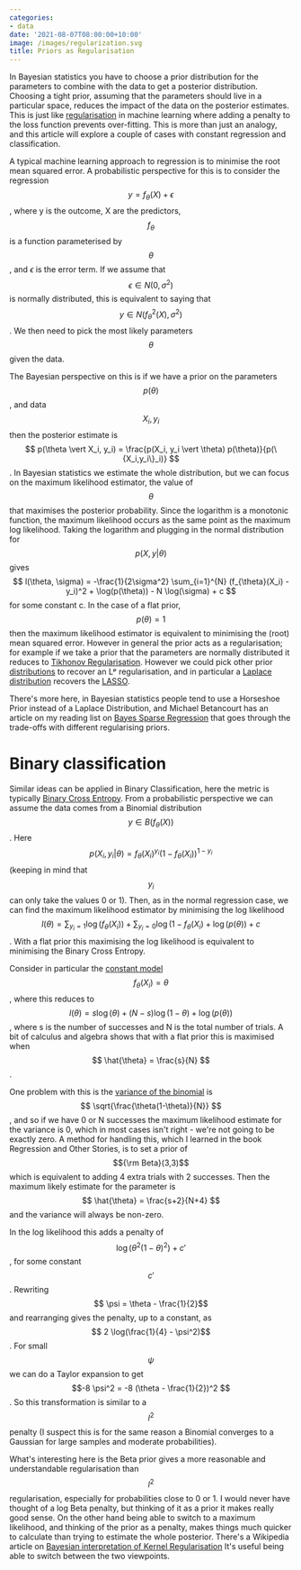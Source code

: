 ```yaml
---
categories:
- data
date: '2021-08-07T08:00:00+10:00'
image: /images/regularization.svg
title: Priors as Regularisation
---
```


In Bayesian statistics you have to choose a prior distribution for the parameters to combine with the data to get a posterior distribution.
Choosing a tight prior, assuming that the parameters should live in a particular space, reduces the impact of the data on the posterior estimates.
This is just like [regularisation](https://en.wikipedia.org/wiki/Regularization_(mathematics)) in machine learning where adding a penalty to the loss function prevents over-fitting.
This is more than just an analogy, and this article will explore a couple of cases with constant regression and classification.

A typical machine learning approach to regression is to minimise the root mean squared error.
A probabilistic perspective for this is to consider the regression $$ y = f_\theta(X) + \epsilon $$, where y is the outcome, X are the predictors, $$ f_\theta $$ is a function parameterised by $$\theta$$, and $\epsilon$ is the error term.
If we assume that $$\epsilon \in N(0, \sigma^2)$$ is normally distributed, this is equivalent to saying that $$ y \in N(f_\theta^2(X), \sigma^2) $$.
We then need to pick the most likely parameters $$\theta$$ given the data.

The Bayesian perspective on this is if we have a prior on the parameters $$ p(\theta) $$, and data $$X_i, y_i$$ then the posterior estimate is $$ p(\theta \vert X_i, y_i) = \frac{p(X_i, y_i \vert \theta) p(\theta)}{p(\{X_i,y_i\}_i)} $$.
In Bayesian statistics we estimate the whole distribution, but we can focus on the maximum likelihood estimator, the value of $$\theta$$ that maximises the posterior probability.
Since the logarithm is a monotonic function, the maximum likelihood occurs as the same point as the maximum log likelihood.
Taking the logarithm and plugging in the normal distribution for $$ p(X,y \vert \theta) $$ gives $$ l(\theta, \sigma) = -\frac{1}{2\sigma^2} \sum_{i=1}^{N} (f_{\theta}(X_i) - y_i)^2 + \log(p(\theta)) - N \log(\sigma) + c $$ for some constant c.
In the case of a flat prior, $$ p(\theta) = 1 $$ then the maximum likelihood estimator is equivalent to minimising the (root) mean squared error.
However in general the prior acts as a regularisation; for example if we take a prior that the parameters are normally distributed it reduces to [Tikhonov Regularisation](https://en.wikipedia.org/wiki/Tikhonov_regularization).
However we could pick other prior [distributions](/distribution-between-mean-median) to recover an Lᵖ regularisation, and in particular a [Laplace distribution](https://en.wikipedia.org/wiki/Laplace_distribution) recovers the [LASSO](https://en.wikipedia.org/wiki/Lasso_(statistics)).

There's more here, in Bayesian statistics people tend to use a Horseshoe Prior instead of a Laplace Distribution, and Michael Betancourt has an article on my reading list on [Bayes Sparse Regression](https://betanalpha.github.io/assets/case_studies/bayes_sparse_regression.html) that goes through the trade-offs with different regularising priors.

# Binary classification

Similar ideas can be applied in Binary Classification, here the metric is typically [Binary Cross Entropy](https://en.wikipedia.org/wiki/Cross_entropy).
From a probabilistic perspective we can assume the data comes from a Binomial distribution $$ y \in B(f_\theta(X)) $$.
Here $$ p(X_i, y_i \vert \theta) = f_\theta(X_i)^{y_i} (1 - f_\theta(X_i))^{1-y_i}$$ (keeping in mind that $$y_i$$ can only take the values 0 or 1).
Then, as in the normal regression case, we can find the maximum likelihood estimator by minimising the log likelihood $$ l(\theta) = \sum_{y_i = 1} \log(f_\theta (X_i)) + \sum_{y_i=0} \log(1 - f_\theta(X_i) + \log(p(\theta)) + c$$.
With a flat prior this maximising the log likelihood is equivalent to minimising the Binary Cross Entropy.

Consider in particular the [constant model](/constant-model) $$ f_\theta(X_i) = \theta $$, where this reduces to $$l(\theta) = s \log(\theta) + (N-s) \log(1-\theta) + \log(p(\theta)) $$, where s is the number of successes and N is the total number of trials.
A bit of calculus and algebra shows that with a flat prior this is maximised when $$ \hat{\theta} = \frac{s}{N} $$.

One problem with this is the [variance of the binomial](/bernoulli-binomial) is $$ \sqrt{\frac{\theta(1-\theta)}{N}} $$, and so if we have 0 or N successes the maximum likelihood estimate for the variance is 0, which in most cases isn't right - we're not going to be exactly zero.
A method for handling this, which I learned in the book Regression and Other Stories, is to set a prior of $${\rm Beta}(3,3)$$ which is equivalent to adding 4 extra trials with 2 successes.
Then the maximum likely estimate for the parameter is $$ \hat{\theta} = \frac{s+2}{N+4} $$ and the variance will always be non-zero.

In the log likelihood this adds a penalty of $$ \log(\theta^2 (1-\theta)^2) + c'$$, for some constant $$c'$$.
Rewriting $$ \psi = \theta - \frac{1}{2}$$ and rearranging gives the penalty, up to a constant, as $$ 2 \log(\frac{1}{4} - \psi^2)$$.
For small $$\psi$$ we can do a Taylor expansion to get $$-8 \psi^2 = -8 (\theta - \frac{1}{2})^2 $$.
So this transformation is similar to a $$l^2$$ penalty (I suspect this is for the same reason a Binomial converges to a Gaussian for large samples and moderate probabilities).

What's interesting here is the Beta prior gives a more reasonable and understandable regularisation than $$l^2$$ regularisation, especially for probabilities close to 0 or 1.
I would never have thought of a log Beta penalty, but thinking of it as a prior it makes really good sense.
On the other hand being able to switch to a maximum likelihood, and thinking of the prior as a penalty, makes things much quicker to calculate than trying to estimate the whole posterior.
There's a Wikipedia article on [Bayesian interpretation of Kernel Regularisation](https://en.wikipedia.org/wiki/Bayesian_interpretation_of_kernel_regularization)
It's useful being able to switch between the two viewpoints.